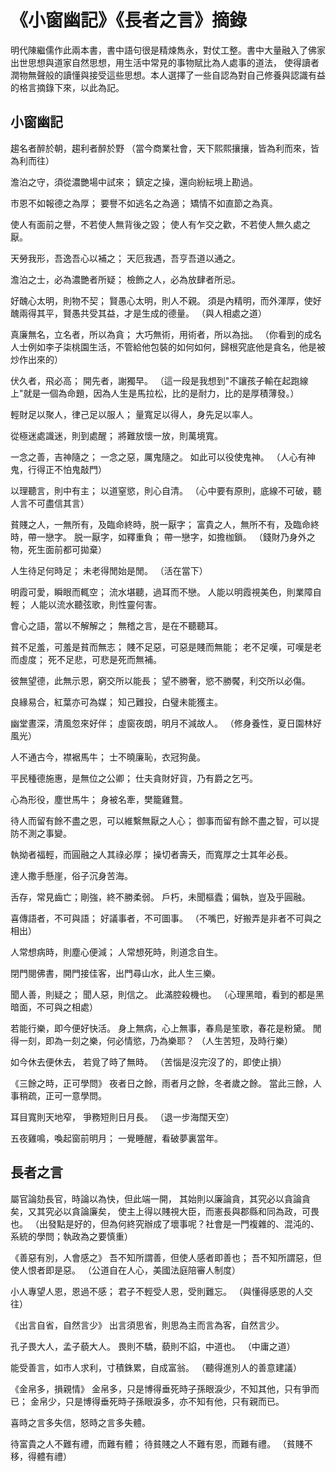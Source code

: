 # 《小窗幽記》《長者之言》摘錄
明代陳繼儒作此兩本書，書中語句很是精煉雋永，對仗工整。書中大量融入了佛家出世思想與道家自然思想，用生活中常見的事物賦比為人處事的道法，
使得讀者潤物無聲般的讀懂與接受這些思想。本人選擇了一些自認為對自己修養與認識有益的格言摘錄下來，以此為記。

## 小窗幽記
趨名者醉於朝，趨利者醉於野
（當今商業社會，天下熙熙攘攘，皆為利而來，皆為利而往）

澹泊之守，須從濃艷場中試來；
鎮定之操，還向紛紜境上勘過。

市恩不如報德之為厚；
要譽不如逃名之為適；
矯情不如直節之為真。

使人有面前之譽，不若使人無背後之毀；
使人有乍交之歡，不若使人無久處之厭。

天勞我形，吾逸吾心以補之；
天厄我遇，吾亨吾道以通之。

澹泊之士，必為濃艷者所疑； 
檢飾之人，必為放肆者所忌。

好醜心太明，則物不契；
賢愚心太明，則人不親。
須是內精明，而外渾厚，使好醜兩得其平，賢愚共受其益，才是生成的德量。
（與人相處之道）

真廉無名，立名者，所以為貪；
大巧無術，用術者，所以為拙。
（你看到的成名人士例如李子柒桃園生活，不管給他包裝的如何如何，歸根究底他是貪名，他是被炒作出來的）

伏久者，飛必高；
開先者，謝獨早。
（這一段是我想到"不讓孩子輸在起跑線上"就是一個為命題，因為人生是馬拉松，比的是耐力，比的是厚積薄發。）

輕財足以聚人，律己足以服人；
量寬足以得人，身先足以率人。

從極迷處識迷，則到處醒；
將難放懷一放，則萬境寬。

一念之善，吉神隨之；
一念之惡，厲鬼隨之。
如此可以役使鬼神。
（人心有神鬼，行得正不怕鬼敲門）

以理聽言，則中有主；
以道窒慾，則心自清。
（心中要有原則，底線不可破，聽人言不可盡信其言）

貧賤之人，一無所有，及臨命終時，脱一厭字；
富貴之人，無所不有，及臨命終時，帶一戀字。
脱一厭字，如釋重負；
帶一戀字，如擔枷鎖。
（錢財乃身外之物，死生面前都可拋棄）

人生待足何時足；
未老得閒始是閒。
（活在當下）

明霞可愛，瞬眼而輒空；
流水堪聽，過耳而不戀。
人能以明霞視美色，則業障自輕；
人能以流水聽弦歌，則性靈何害。

會心之語，當以不解解之；
無稽之言，是在不聽聽耳。

貧不足羞，可羞是貧而無志；
賤不足惡，可惡是賤而無能；
老不足嘆，可嘆是老而虛度；
死不足悲，可悲是死而無補。

彼無望德，此無示恩，窮交所以能長；
望不勝奢，慾不勝饜，利交所以必傷。

良緣易合，紅葉亦可為媒；
知己難投，白璧未能獲主。

幽堂晝深，清風忽來好伴；
虛窗夜朗，明月不減故人。
（修身養性，夏日園林好風光）

人不通古今，襟裾馬牛；
士不曉廉恥，衣冠狗彘。

平民種德施惠，是無位之公卿；
仕夫貪財好貨，乃有爵之乞丐。

心為形役，塵世馬牛；
身被名牽，樊籠雞鶩。

待人而留有餘不盡之恩，可以維繫無厭之人心；
御事而留有餘不盡之智，可以提防不測之事變。

執拗者福輕，而圓融之人其祿必厚；
操切者壽夭，而寬厚之士其年必長。

達人撒手懸崖，俗子沉身苦海。

舌存，常見齒亡；剛強，終不勝柔弱。
戶朽，未聞樞蠹；偏執，豈及乎圓融。

喜傳語者，不可與語；
好議事者，不可圖事。
（不嘴巴，好搬弄是非者不可與之相出）

人常想病時，則塵心便減；
人常想死時，則道念自生。

閉門閱佛書，開門接佳客，出門尋山水，此人生三樂。

聞人善，則疑之；
聞人惡，則信之。
此滿腔殺機也。
（心理黑暗，看到的都是黑暗面，不可與之相處）

若能行樂，即今便好快活。
身上無病，心上無事，春鳥是笙歌，春花是粉黛。
閒得一刻，即為一刻之樂，何必情慾，乃為樂耶？
（人生苦短，及時行樂）

如今休去便休去，
若覓了時了無時。
（苦惱是沒完沒了的，即使止損）

《三餘之時，正可學問》
夜者日之餘，雨者月之餘，冬者歲之餘。
當此三餘，人事稍疏，正可一意學問。

耳目寬則天地窄，
爭務短則日月長。
（退一步海闊天空）

五夜雞鳴，喚起窗前明月；
一覺睡醒，看破夢裏當年。

## 長者之言
屬官論劾長官，時論以為快，但此端一開，
其始則以廉論貪，其究必以貪論貪矣，又其究必以貪論廉矣，
使主上得以賤視大臣，而憲長與郡縣和同為政，可畏也。
（出發點是好的，但為何終究辦成了壞事呢？社會是一門複雜的、混沌的、系統的學問；執政為之要慎重）

《善惡有別，人會感之》
吾不知所謂善，但使人感者即善也；
吾不知所謂惡，但使人恨者即是惡。
（公道自在人心，美國法庭陪審人制度）

小人專望人恩，恩過不感；
君子不輕受人恩，受則難忘。
（與懂得感恩的人交往）

《出言自省，自然言少》
出言須思省，則思為主而言為客，自然言少。

孔子畏大人，孟子藐大人。
畏則不驕，藐則不諂，中道也。
（中庸之道）

能受善言，如市人求利，寸積銖累，自成富翁。
（聽得進別人的善意建議）

《金帛多，損親情》
金帛多，只是博得垂死時子孫眼淚少，不知其他，只有爭而已；
金帛少，只是博得垂死時子孫眼淚多，亦不知有他，只有親而已。

喜時之言多失信，怒時之言多失體。

待富貴之人不難有禮，而難有體；
待貧賤之人不難有恩，而難有禮。
（貧賤不移，得體有禮）
